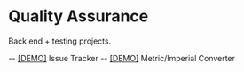 # Quality Assurance

Back end + testing projects.

-- [[DEMO]](https://replit.com/@d-0-t/Issue-Tracker) Issue Tracker
-- [[DEMO]](https://replit.com/@d-0-t/MetricImperial-Converter) Metric/Imperial Converter
